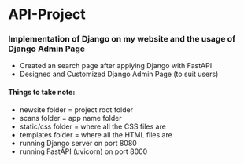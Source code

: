 # API-Project

### Implementation of Django on my website and the usage of Django Admin Page
- Created an search page after applying Django with FastAPI
- Designed and Customized Django Admin Page (to suit users)

#### Things to take note:
- newsite folder = project root folder
- scans folder = app name folder
- static/css folder = where all the CSS files are
- templates folder = where all the HTML files are
- running Django server on port 8080
- running FastAPI (uvicorn) on port 8000
